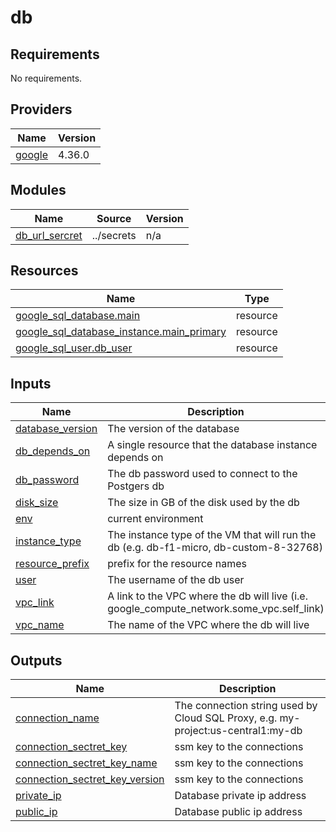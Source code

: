 # db

<!-- BEGINNING OF PRE-COMMIT-TERRAFORM DOCS HOOK -->
## Requirements

No requirements.

## Providers

| Name | Version |
|------|---------|
| <a name="provider_google"></a> [google](#provider\_google) | 4.36.0 |

## Modules

| Name | Source | Version |
|------|--------|---------|
| <a name="module_db_url_sercret"></a> [db\_url\_sercret](#module\_db\_url\_sercret) | ../secrets | n/a |

## Resources

| Name | Type |
|------|------|
| [google_sql_database.main](https://registry.terraform.io/providers/hashicorp/google/latest/docs/resources/sql_database) | resource |
| [google_sql_database_instance.main_primary](https://registry.terraform.io/providers/hashicorp/google/latest/docs/resources/sql_database_instance) | resource |
| [google_sql_user.db_user](https://registry.terraform.io/providers/hashicorp/google/latest/docs/resources/sql_user) | resource |

## Inputs

| Name | Description | Type | Default | Required |
|------|-------------|------|---------|:--------:|
| <a name="input_database_version"></a> [database\_version](#input\_database\_version) | The version of the database | `string` | n/a | yes |
| <a name="input_db_depends_on"></a> [db\_depends\_on](#input\_db\_depends\_on) | A single resource that the database instance depends on | `any` | n/a | yes |
| <a name="input_db_password"></a> [db\_password](#input\_db\_password) | The db password used to connect to the Postgers db | `string` | n/a | yes |
| <a name="input_disk_size"></a> [disk\_size](#input\_disk\_size) | The size in GB of the disk used by the db | `number` | n/a | yes |
| <a name="input_env"></a> [env](#input\_env) | current environment | `string` | n/a | yes |
| <a name="input_instance_type"></a> [instance\_type](#input\_instance\_type) | The instance type of the VM that will run the db (e.g. db-f1-micro, db-custom-8-32768) | `string` | n/a | yes |
| <a name="input_resource_prefix"></a> [resource\_prefix](#input\_resource\_prefix) | prefix for the resource names | `string` | `"sample"` | no |
| <a name="input_user"></a> [user](#input\_user) | The username of the db user | `string` | n/a | yes |
| <a name="input_vpc_link"></a> [vpc\_link](#input\_vpc\_link) | A link to the VPC where the db will live (i.e. google\_compute\_network.some\_vpc.self\_link) | `string` | n/a | yes |
| <a name="input_vpc_name"></a> [vpc\_name](#input\_vpc\_name) | The name of the VPC where the db will live | `string` | n/a | yes |

## Outputs

| Name | Description |
|------|-------------|
| <a name="output_connection_name"></a> [connection\_name](#output\_connection\_name) | The connection string used by Cloud SQL Proxy, e.g. my-project:us-central1:my-db |
| <a name="output_connection_sectret_key"></a> [connection\_sectret\_key](#output\_connection\_sectret\_key) | ssm key to the connections |
| <a name="output_connection_sectret_key_name"></a> [connection\_sectret\_key\_name](#output\_connection\_sectret\_key\_name) | ssm key to the connections |
| <a name="output_connection_sectret_key_version"></a> [connection\_sectret\_key\_version](#output\_connection\_sectret\_key\_version) | ssm key to the connections |
| <a name="output_private_ip"></a> [private\_ip](#output\_private\_ip) | Database private ip address |
| <a name="output_public_ip"></a> [public\_ip](#output\_public\_ip) | Database public ip address |
<!-- END OF PRE-COMMIT-TERRAFORM DOCS HOOK -->
